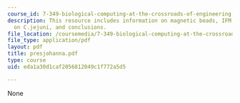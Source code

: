 ```yaml
---
course_id: 7-349-biological-computing-at-the-crossroads-of-engineering-and-science-spring-2005
description: This resource includes information on magnetic beads, IFM, detection
  on C.jejuni, and conclusions.
file_location: /coursemedia/7-349-biological-computing-at-the-crossroads-of-engineering-and-science-spring-2005/eda1a30d1caf2056812049c1f772a5d5_presjohanna.pdf
file_type: application/pdf
layout: pdf
title: presjohanna.pdf
type: course
uid: eda1a30d1caf2056812049c1f772a5d5

---
```

None